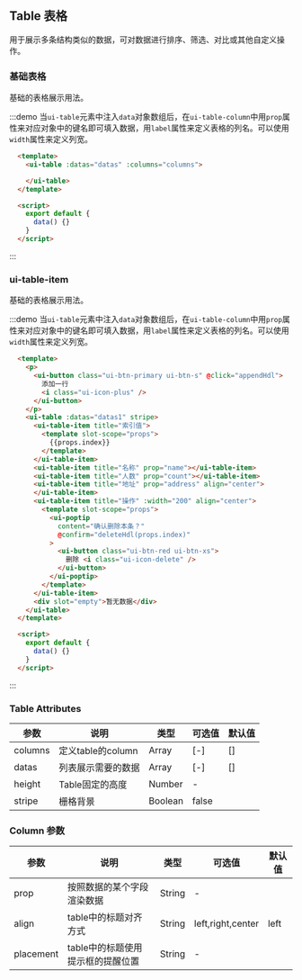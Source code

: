 <script>
  export default {
    data() {
      return {
        columns: [
          { title: 'Index', prop: '$index', width: 100 },
          { title: 'ID', prop: 'id', width: 100, sort: 'auto' },
          { title: 'Name', prop: 'name', sort: 'auto' },
          { title: 'Age', prop: 'age', sort: 'auto' },
          { title: 'Address', prop: 'address' }
        ],
        datas: [
          { id: 5, name: '测试5', age: 9, address: "上海" },
          { id: 6, name: '测试6', age: 8, address: "上海" },
          { id: 7, name: '测试7', age: 14, address: "上海" },
          { id: 5, name: '测试5', age: 17, address: "上海" },
          { id: 6, name: '测试6', age: 18, address: "上海" },
          { id: 7, name: '测试7', age: 12, address: "上海" }
        ],
        datas1: [
          { id: 5, name: '测试5', count: 12, address: "教室1" },
          { id: 6, name: '测试6', count: 12, address: "教室2" },
          { id: 7, name: '测试7', count: 12, address: "教室3" },
          { id: 5, name: '测试5', count: 12, address: "教室4" },
          { id: 6, name: '测试6', count: 12, address: "教室5" },
          { id: 7, name: '测试7', count: 12, address: "教室6" }
        ]
      };
    },

    methods: {
      deleteHdl(idx) {
        this.datas1.splice(idx, 1);
      },
      appendHdl() {
        this.datas1.push({
          id: 8,
          name: '新增一条',
          count: 30,
          address: '教室-新'
        });
      }
    }
  };
</script>

<style lang="less">
  .ui-table .warning-row {
    background: oldlace;
  }

  .ui-table .success-row {
    background: #f0f9eb;
  }

  .demo-table .name-wrapper {
    display: inline-block;
  }

  .demo-table .demo-table-expand {
    label {
      width: 90px;
      color: #99a9bf;
    }
    .ui-form-item {
      margin-right: 0;
      margin-bottom: 0;
      width: 50%;
    }
  }

  .ui-table {
    table {
      margin-bottom: auto;
    }
  }
</style>

## Table 表格

用于展示多条结构类似的数据，可对数据进行排序、筛选、对比或其他自定义操作。

### 基础表格

基础的表格展示用法。

:::demo 当`ui-table`元素中注入`data`对象数组后，在`ui-table-column`中用`prop`属性来对应对象中的键名即可填入数据，用`label`属性来定义表格的列名。可以使用`width`属性来定义列宽。
```html
  <template>
    <ui-table :datas="datas" :columns="columns">

    </ui-table>
  </template>

  <script>
    export default {
      data() {}
    }
  </script>
```
:::

### ui-table-item

基础的表格展示用法。

:::demo 当`ui-table`元素中注入`data`对象数组后，在`ui-table-column`中用`prop`属性来对应对象中的键名即可填入数据，用`label`属性来定义表格的列名。可以使用`width`属性来定义列宽。
```html
  <template>
    <p>
      <ui-button class="ui-btn-primary ui-btn-s" @click="appendHdl">
        添加一行
        <i class="ui-icon-plus" />
      </ui-button>
    </p>
    <ui-table :datas="datas1" stripe>
      <ui-table-item title="索引值">
        <template slot-scope="props">
          {{props.index}}
        </template>
      </ui-table-item>
      <ui-table-item title="名称" prop="name"></ui-table-item>
      <ui-table-item title="人数" prop="count"></ui-table-item>
      <ui-table-item title="地址" prop="address" align="center">
      </ui-table-item>
      <ui-table-item title="操作" :width="200" align="center">
        <template slot-scope="props">
          <ui-poptip
            content="确认删除本条？"
            @confirm="deleteHdl(props.index)"
          >
            <ui-button class="ui-btn-red ui-btn-xs">
              删除 <i class="ui-icon-delete" />
            </ui-button>
          </ui-poptip>
        </template>
      </ui-table-item>
      <div slot="empty">暂无数据</div>
    </ui-table>
  </template>

  <script>
    export default {
      data() {}
    }
  </script>
```
:::

### Table Attributes
| 参数      | 说明          | 类型      | 可选值                           | 默认值  |
|---------- |-------------- |---------- |--------------------------------  |-------- |
|columns|定义table的column|Array|[-]|[]|
|datas|列表展示需要的数据|Array|[-]|[]|
|height|Table固定的高度|Number|-|
|stripe|栅格背景|Boolean|false|

### Column 参数
| 参数      | 说明          | 类型      | 可选值                           | 默认值  |
|---------- |-------------- |---------- |--------------------------------  |-------- |
prop|按照数据的某个字段渲染数据|String|-|
align|table中的标题对齐方式|String|left,right,center|left|
placement|table中的标题使用提示框的提醒位置|String|-|


